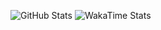 ![GitHub Stats][image-github-stats]
![WakaTime Stats][image-wakatime-stats]

<!-- Images -->

[image-github-stats]: https://github-readme-stats.vercel.app/api?username=quentinxhu&count_private=true&show_icons=true&show_owner=true&theme=default&hide=contribs&bg_color=f9fafb&icon_color=2ecc71&title_color=2c3e50&text_color=2c3e50 "GitHub Stats"
[image-wakatime-stats]: https://github-readme-stats.vercel.app/api/wakatime?username=quentinxhu&theme=default&layout=compact&bg_color=f9fafb&icon_color=2ecc71&title_color=2c3e50&text_color=2c3e50 "WakaTime Stats"
